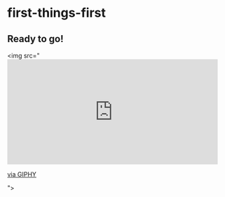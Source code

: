 # first-things-first

## Ready to go!
<img src="<iframe src="https://giphy.com/embed/ftlDx9t9aMitzCdWwY" width="480" height="240" frameBorder="0" class="giphy-embed" allowFullScreen></iframe><p><a href="https://giphy.com/gifs/theshadowsfx-thumbs-up-what-we-do-in-the-shadows-ftlDx9t9aMitzCdWwY">via GIPHY</a></p>">
